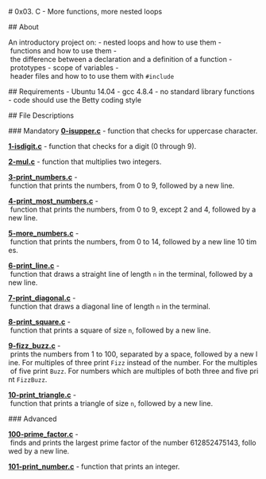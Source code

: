 # 0x03. C - More functions, more nested loops 
 
## About 

 An introductory project on: 
 - nested loops and how to use them 
 - functions and how to use them 
 - the difference between a declaration and a definition of a function 
 - prototypes 
 - scope of variables 
 - header files and how to to use them with `#include` 

 ## Requirements 
 - Ubuntu 14.04 
 - gcc 4.8.4 
 - no standard library functions 
 - code should use the Betty coding style

 ## File Descriptions 

 ### Mandatory 
 **[0-isupper.c](0-isupper.c)** - function that checks for uppercase character. 
  
 **[1-isdigit.c](1-isdigit.c)** - function that checks for a digit (0 through 9). 
  
 **[2-mul.c](2-mul.c)** - function that multiplies two integers. 
  
 **[3-print_numbers.c](3-print_numbers.c)** - function that prints the numbers, from 0 to 9, followed by a new line. 
  
 **[4-print_most_numbers.c](4-print_most_numbers.c)** - function that prints the numbers, from 0 to 9, except 2 and 4, followed by a new line. 
  
 **[5-more_numbers.c](5-more_numbers.c)** - function that prints the numbers, from 0 to 14, followed by a new line 10 times. 
  
 **[6-print_line.c](6-print_line.c)** - function that draws a straight line of length `n` in the terminal, followed by a new line. 
  
 **[7-print_diagonal.c](7-print_diagonal.c)** - function that draws a diagonal line of length `n` in the terminal. 
  
 **[8-print_square.c](8-print_square.c)** - function that prints a square of size `n`, followed by a new line. 
  
 **[9-fizz_buzz.c](9-fizz_buzz.c)** - prints the numbers from 1 to 100, separated by a space, followed by a new line. For multiples of three print `Fizz` instead of the number. For the multiples of five print `Buzz`. For numbers which are multiples of both three and five print `FizzBuzz`. 
  
 **[10-print_triangle.c](10-print_triangle.c)** - function that prints a triangle of size `n`, followed by a new line. 
  
 ### Advanced 
 
**[100-prime_factor.c](100-prime_factor.c)** - finds and prints the largest prime factor of the number 612852475143, followed by a new line. 
  
 **[101-print_number.c](101-print_number.c)** - function that prints an integer.

